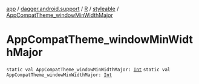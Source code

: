 [app](../../../index.md) / [dagger.android.support](../../index.md) / [R](../index.md) / [styleable](index.md) / [AppCompatTheme_windowMinWidthMajor](./-app-compat-theme_window-min-width-major.md)

# AppCompatTheme_windowMinWidthMajor

`static val AppCompatTheme_windowMinWidthMajor: `[`Int`](https://kotlinlang.org/api/latest/jvm/stdlib/kotlin/-int/index.html)
`static val AppCompatTheme_windowMinWidthMajor: `[`Int`](https://kotlinlang.org/api/latest/jvm/stdlib/kotlin/-int/index.html)